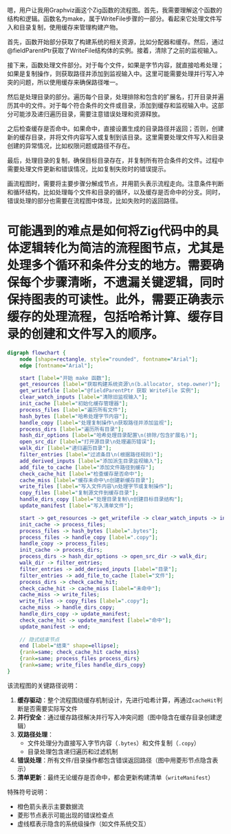 嗯，用户让我用Graphviz画这个Zig函数的流程图。首先，我需要理解这个函数的结构和逻辑。函数名为make，属于WriteFile步骤的一部分。看起来它处理文件写入和目录复制，使用缓存来管理构建产物。

首先，函数开始部分获取了构建系统的相关资源，比如分配器和缓存。然后，通过@fieldParentPtr获取了WriteFile结构体的实例。接着，清除了之前的监视输入。

接下来，函数处理文件部分。对于每个文件，如果是字节内容，就直接哈希处理；如果是复制操作，则获取路径并添加到监视输入中。这里可能需要处理并行写入冲突的问题，所以使用缓存来确保路径唯一。

然后是处理目录的部分。遍历每个目录，处理排除和包含的扩展名，打开目录并遍历其中的文件。对于每个符合条件的文件或目录，添加到缓存和监视输入中。这部分可能涉及递归遍历目录，需要注意错误处理和资源释放。

之后检查缓存是否命中。如果命中，直接设置生成的目录路径并返回；否则，创建新的缓存目录，并将文件内容写入或复制到该目录。这里需要处理文件写入和目录创建的异常情况，比如权限问题或路径不存在。

最后，处理目录的复制，确保目标目录存在，并复制所有符合条件的文件。过程中需要处理文件更新和错误情况，比如复制失败时的错误提示。

画流程图时，需要将主要步骤分解成节点，并用箭头表示流程走向。注意条件判断和循环结构，比如处理每个文件和目录的循环，以及缓存是否命中的分支。同时，错误处理的部分也需要在流程图中体现，比如失败时的返回路径。

可能遇到的难点是如何将Zig代码中的具体逻辑转化为简洁的流程图节点，尤其是处理多个循环和条件分支的地方。需要确保每个步骤清晰，不遗漏关键逻辑，同时保持图表的可读性。此外，需要正确表示缓存的处理流程，包括哈希计算、缓存目录的创建和文件写入的顺序。
================================================
```dot
digraph flowchart {
    node [shape=rectangle, style="rounded", fontname="Arial"];
    edge [fontname="Arial"];

    start [label="开始 make 函数"];
    get_resources [label="获取构建系统资源\n(b.allocator, step.owner)"];
    get_writefile [label="@fieldParentPtr 获取 WriteFile 实例"];
    clear_watch_inputs [label="清除旧监视输入"];
    init_cache [label="初始化缓存管理器"];
    process_files [label="遍历所有文件"];
    hash_bytes [label="哈希处理字节内容"];
    handle_copy [label="处理复制操作\n获取路径并添加监视"];
    process_dirs [label="遍历所有目录"];
    hash_dir_options [label="哈希处理目录配置\n(排除/包含扩展名)"];
    open_src_dir [label="打开源目录\n处理遍历错误"];
    walk_dir [label="递归遍历目录"];
    filter_entries [label="过滤条目\n(根据路径规则)"];
    add_derived_inputs [label="添加派生目录监视输入"];
    add_file_to_cache [label="添加文件路径到缓存"];
    check_cache_hit [label="检查缓存是否命中"];
    cache_miss [label="缓存未命中\n创建新缓存目录"];
    write_files [label="写入文件内容\n处理字节或复制操作"];
    copy_files [label="复制源文件到缓存目录"];
    handle_dirs_copy [label="处理目录复制\n创建目标目录结构"];
    update_manifest [label="写入清单文件"];

    start -> get_resources -> get_writefile -> clear_watch_inputs -> init_cache;
    init_cache -> process_files;
    process_files -> hash_bytes [label=".bytes"];
    process_files -> handle_copy [label=".copy"];
    handle_copy -> process_files;
    init_cache -> process_dirs;
    process_dirs -> hash_dir_options -> open_src_dir -> walk_dir;
    walk_dir -> filter_entries;
    filter_entries -> add_derived_inputs [label="目录"];
    filter_entries -> add_file_to_cache [label="文件"];
    process_dirs -> check_cache_hit;
    check_cache_hit -> cache_miss [label="未命中"];
    cache_miss -> write_files;
    write_files -> copy_files [label=".copy"];
    cache_miss -> handle_dirs_copy;
    handle_dirs_copy -> update_manifest;
    check_cache_hit -> update_manifest [label="命中"];
    update_manifest -> end;
    
    // 隐式结束节点
    end [label="结束" shape=ellipse];
    {rank=same; check_cache_hit cache_miss}
    {rank=same; process_files process_dirs}
    {rank=same; write_files handle_dirs_copy}
}
``` 

该流程图的关键路径说明：

1. **缓存驱动**：整个流程围绕缓存机制设计，先进行哈希计算，再通过`cacheHit`判断是否需要实际写文件
2. **并行安全**：通过缓存路径解决并行写入冲突问题（图中隐含在缓存目录创建逻辑）
3. **双路径处理**：
   - 文件处理分为直接写入字节内容（`.bytes`）和文件复制（`.copy`）
   - 目录处理包含递归遍历和过滤机制
4. **错误处理**：所有文件/目录操作都包含错误返回路径（图中用菱形节点隐含表示）
5. **清单更新**：最终无论缓存是否命中，都会更新构建清单（`writeManifest`）

特殊符号说明：
- 橙色箭头表示主要数据流
- 菱形节点表示可能出现的错误检查点
- 虚线框表示隐含的系统级操作（如文件系统交互）